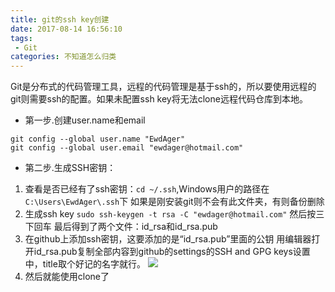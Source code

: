 ```yaml
---
title: git的ssh key创建
date: 2017-08-14 16:56:10
tags: 
 - Git
categories: 不知道怎么归类
---
```


Git是分布式的代码管理工具，远程的代码管理是基于ssh的，所以要使用远程的git则需要ssh的配置。如果未配置ssh key将无法clone远程代码仓库到本地。
- 第一步.创建user.name和email
```
git config --global user.name "EwdAger"
git config --global user.email "ewdager@hotmail.com"
```
<!-- more -->
- 第二步.生成SSH密钥：
1. 查看是否已经有了ssh密钥：```cd ~/.ssh```,Windows用户的路径在```C:\Users\EwdAger\.ssh```下
如果是刚安装git则不会有此文件夹，有则备份删除
2. 生成ssh key
```sudo ssh-keygen -t rsa -C "ewdager@hotmail.com"```
然后按三下回车
最后得到了两个文件：id_rsa和id_rsa.pub
3. 在github上添加ssh密钥，这要添加的是“id_rsa.pub”里面的公钥
用编辑器打开id_rsa.pub复制全部内容到github的settings的SSH and GPG keys设置中，title取个好记的名字就行。
![](http://upload-images.jianshu.io/upload_images/5433252-0697e396457b08da.png?imageMogr2/auto-orient/strip%7CimageView2/2/w/1240)
4. 然后就能使用clone了
